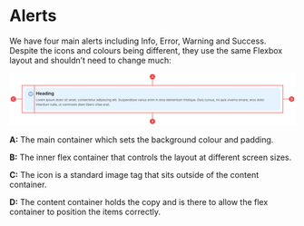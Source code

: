 # Alerts

We have four main alerts including Info, Error, Warning and Success. Despite the icons and colours being different, they use the same Flexbox layout and shouldn’t need to change much:

![alert.png](anatomy/11-alerts/alert.png)

**A:** The main container which sets the background colour and padding.

**B:** The inner flex container that controls the layout at different screen sizes.

**C:** The icon is a standard image tag that sits outside of the content container.

**D:** The content container holds the copy and is there to allow the flex container to position the items correctly.
